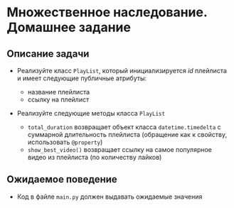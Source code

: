# Множественное наследование. Домашнее задание

## Описание задачи

- Реализуйте класс `PlayList`, который инициализируется _id_ плейлиста и имеет следующие публичные атрибуты:
  - название плейлиста
  - ссылку на плейлист

- Реализуйте следующие методы класса `PlayList` 
  - `total_duration` возвращает объект класса `datetime.timedelta` с суммарной длительность плейлиста (обращение как к свойству, использовать `@property`)
  - `show_best_video()` возвращает ссылку на самое популярное видео из плейлиста (по количеству лайков)

## Ожидаемое поведение
- Код в файле `main.py` должен выдавать ожидаемые значения
